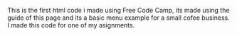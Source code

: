 This is the first html code i made using Free Code Camp, its made using the guide of this page and its a basic menu example for a small cofee business.
I made this code for one of my asignments.
